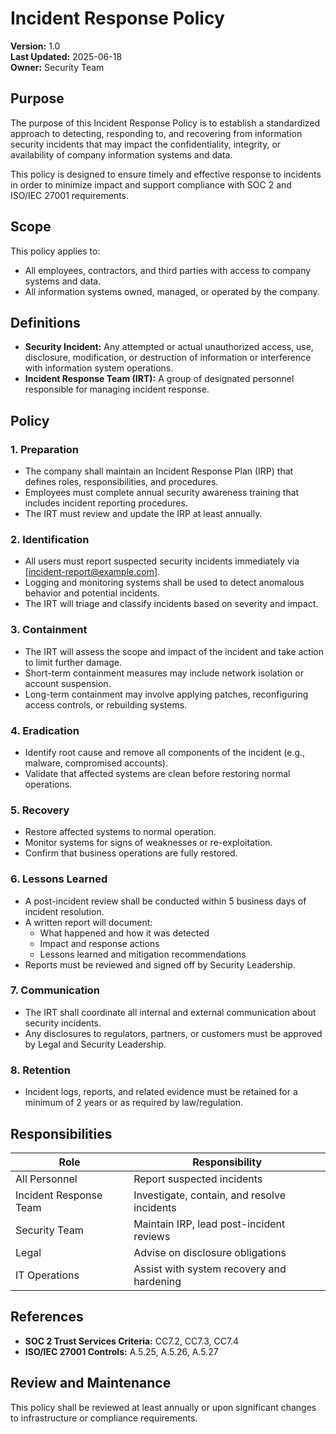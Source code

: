 # Incident Response Policy

**Version:** 1.0  
**Last Updated:** 2025-06-18  
**Owner:** Security Team  

## Purpose

The purpose of this Incident Response Policy is to establish a standardized approach to detecting, responding to, and recovering from information security incidents that may impact the confidentiality, integrity, or availability of company information systems and data.

This policy is designed to ensure timely and effective response to incidents in order to minimize impact and support compliance with SOC 2 and ISO/IEC 27001 requirements.

## Scope

This policy applies to:
- All employees, contractors, and third parties with access to company systems and data.
- All information systems owned, managed, or operated by the company.

## Definitions

- **Security Incident:** Any attempted or actual unauthorized access, use, disclosure, modification, or destruction of information or interference with information system operations.
- **Incident Response Team (IRT):** A group of designated personnel responsible for managing incident response.

## Policy

### 1. **Preparation**
- The company shall maintain an Incident Response Plan (IRP) that defines roles, responsibilities, and procedures.
- Employees must complete annual security awareness training that includes incident reporting procedures.
- The IRT must review and update the IRP at least annually.

### 2. **Identification**
- All users must report suspected security incidents immediately via [incident-report@example.com].
- Logging and monitoring systems shall be used to detect anomalous behavior and potential incidents.
- The IRT will triage and classify incidents based on severity and impact.

### 3. **Containment**
- The IRT will assess the scope and impact of the incident and take action to limit further damage.
- Short-term containment measures may include network isolation or account suspension.
- Long-term containment may involve applying patches, reconfiguring access controls, or rebuilding systems.

### 4. **Eradication**
- Identify root cause and remove all components of the incident (e.g., malware, compromised accounts).
- Validate that affected systems are clean before restoring normal operations.

### 5. **Recovery**
- Restore affected systems to normal operation.
- Monitor systems for signs of weaknesses or re-exploitation.
- Confirm that business operations are fully restored.

### 6. **Lessons Learned**
- A post-incident review shall be conducted within 5 business days of incident resolution.
- A written report will document:
  - What happened and how it was detected
  - Impact and response actions
  - Lessons learned and mitigation recommendations
- Reports must be reviewed and signed off by Security Leadership.

### 7. **Communication**
- The IRT shall coordinate all internal and external communication about security incidents.
- Any disclosures to regulators, partners, or customers must be approved by Legal and Security Leadership.

### 8. **Retention**
- Incident logs, reports, and related evidence must be retained for a minimum of 2 years or as required by law/regulation.

## Responsibilities

| Role | Responsibility |
|------|----------------|
| All Personnel | Report suspected incidents |
| Incident Response Team | Investigate, contain, and resolve incidents |
| Security Team | Maintain IRP, lead post-incident reviews |
| Legal | Advise on disclosure obligations |
| IT Operations | Assist with system recovery and hardening |

## References

- **SOC 2 Trust Services Criteria:** CC7.2, CC7.3, CC7.4
- **ISO/IEC 27001 Controls:** A.5.25, A.5.26, A.5.27

## Review and Maintenance

This policy shall be reviewed at least annually or upon significant changes to infrastructure or compliance requirements.

